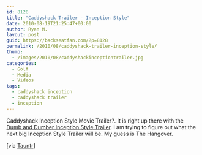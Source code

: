 ```yaml
---
id: 8128
title: "Caddyshack Trailer - Inception Style"
date: 2010-08-19T21:25:47+00:00
author: Ryan M.
layout: post
guid: https://backseatfan.com/?p=8128
permalink: /2010/08/caddyshack-trailer-inception-style/
thumb:
  - /images/2010/08/caddyshackinceptiontrailer.jpg
categories:
  - Golf
  - Media
  - Videos
tags:
  - caddyshack inception
  - caddyshack trailer
  - inception
---
```


<div class="entry">
  <p>
  </p>

  <p>
    Caddyshack Inception Style Movie Trailer?. It is right up there with the <a href="https://backseatfan.com/2010/08/daily-spin-madden-11-review-jets-might-trade-darrelle-revis-if-dumb-and-dumber-was-inception/">Dumb and Dumber Inception Style Trailer</a>. I am trying to figure out what the next big Inception Style Trailer will be. My guess is The Hangover.
  </p>

  <p>
    [via <a href="http://www.tauntr.com/content/caddyshack-trailer-inception-style">Tauntr</a>]
  </p>
</div>
